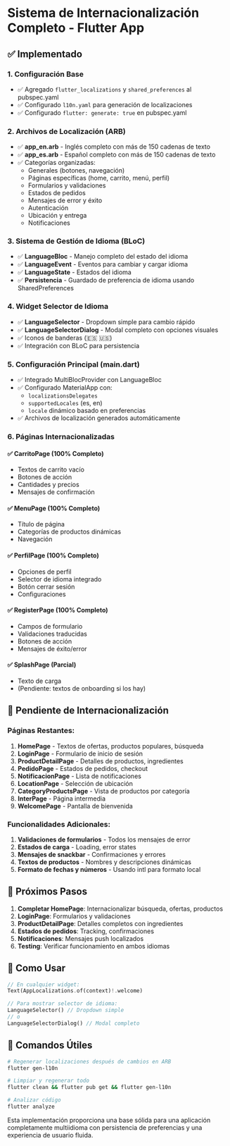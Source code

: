 # Sistema de Internacionalización Completo - Flutter App

## ✅ Implementado

### 1. Configuración Base
- ✅ Agregado `flutter_localizations` y `shared_preferences` al pubspec.yaml
- ✅ Configurado `l10n.yaml` para generación de localizaciones
- ✅ Configurado `flutter: generate: true` en pubspec.yaml

### 2. Archivos de Localización (ARB)
- ✅ **app_en.arb** - Inglés completo con más de 150 cadenas de texto
- ✅ **app_es.arb** - Español completo con más de 150 cadenas de texto
- ✅ Categorías organizadas:
  - Generales (botones, navegación)
  - Páginas específicas (home, carrito, menú, perfil)
  - Formularios y validaciones
  - Estados de pedidos
  - Mensajes de error y éxito
  - Autenticación
  - Ubicación y entrega
  - Notificaciones

### 3. Sistema de Gestión de Idioma (BLoC)
- ✅ **LanguageBloc** - Manejo completo del estado del idioma
- ✅ **LanguageEvent** - Eventos para cambiar y cargar idioma
- ✅ **LanguageState** - Estados del idioma
- ✅ **Persistencia** - Guardado de preferencia de idioma usando SharedPreferences

### 4. Widget Selector de Idioma
- ✅ **LanguageSelector** - Dropdown simple para cambio rápido
- ✅ **LanguageSelectorDialog** - Modal completo con opciones visuales
- ✅ Iconos de banderas (🇪🇸 🇺🇸)
- ✅ Integración con BLoC para persistencia

### 5. Configuración Principal (main.dart)
- ✅ Integrado MultiBlocProvider con LanguageBloc
- ✅ Configurado MaterialApp con:
  - `localizationsDelegates`
  - `supportedLocales` (es, en)
  - `locale` dinámico basado en preferencias
- ✅ Archivos de localización generados automáticamente

### 6. Páginas Internacionalizadas

#### ✅ CarritoPage (100% Completo)
- Textos de carrito vacío
- Botones de acción
- Cantidades y precios
- Mensajes de confirmación

#### ✅ MenuPage (100% Completo) 
- Título de página
- Categorías de productos dinámicas
- Navegación

#### ✅ PerfilPage (100% Completo)
- Opciones de perfil
- Selector de idioma integrado
- Botón cerrar sesión
- Configuraciones

#### ✅ RegisterPage (100% Completo)
- Campos de formulario
- Validaciones traducidas
- Botones de acción
- Mensajes de éxito/error

#### ✅ SplashPage (Parcial)
- Texto de carga
- (Pendiente: textos de onboarding si los hay)

## 🔄 Pendiente de Internacionalización

### Páginas Restantes:
1. **HomePage** - Textos de ofertas, productos populares, búsqueda
2. **LoginPage** - Formulario de inicio de sesión
3. **ProductDetailPage** - Detalles de productos, ingredientes
4. **PedidoPage** - Estados de pedidos, checkout
5. **NotificacionPage** - Lista de notificaciones
6. **LocationPage** - Selección de ubicación
7. **CategoryProductsPage** - Vista de productos por categoría
8. **InterPage** - Página intermedia
9. **WelcomePage** - Pantalla de bienvenida

### Funcionalidades Adicionales:
1. **Validaciones de formularios** - Todos los mensajes de error
2. **Estados de carga** - Loading, error states
3. **Mensajes de snackbar** - Confirmaciones y errores
4. **Textos de productos** - Nombres y descripciones dinámicas
5. **Formato de fechas y números** - Usando intl para formato local

## 🎯 Próximos Pasos

1. **Completar HomePage**: Internacionalizar búsqueda, ofertas, productos
2. **LoginPage**: Formularios y validaciones
3. **ProductDetailPage**: Detalles completos con ingredientes
4. **Estados de pedidos**: Tracking, confirmaciones
5. **Notificaciones**: Mensajes push localizados
6. **Testing**: Verificar funcionamiento en ambos idiomas

## 📱 Como Usar

```dart
// En cualquier widget:
Text(AppLocalizations.of(context)!.welcome)

// Para mostrar selector de idioma:
LanguageSelector() // Dropdown simple
// o
LanguageSelectorDialog() // Modal completo
```

## 🔧 Comandos Útiles

```bash
# Regenerar localizaciones después de cambios en ARB
flutter gen-l10n

# Limpiar y regenerar todo
flutter clean && flutter pub get && flutter gen-l10n

# Analizar código
flutter analyze
```

Esta implementación proporciona una base sólida para una aplicación completamente multiidioma con persistencia de preferencias y una experiencia de usuario fluida.
